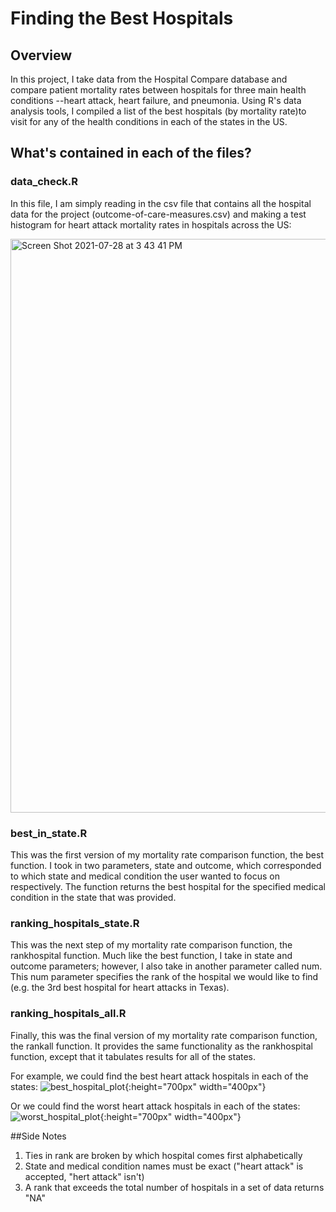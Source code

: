# Finding the Best Hospitals

## Overview
In this project, I take data from the Hospital Compare database and compare patient 
mortality rates between hospitals for three main health conditions --heart attack, 
heart failure, and pneumonia. Using R's data analysis tools, I compiled a list of 
the best hospitals (by mortality rate)to visit for any of the health conditions in 
each of the states in the US.

## What's contained in each of the files?

### data_check.R
In this file, I am simply reading in the csv file that contains all the hospital data 
for the project (outcome-of-care-measures.csv) and making a test histogram for heart 
attack mortality rates in hospitals across the US:

<img width="918" alt="Screen Shot 2021-07-28 at 3 43 41 PM" src="https://user-images.githubusercontent.com/33585911/127419347-598b4afd-431b-434c-91ef-a553bc334020.png">

### best_in_state.R
This was the first version of my mortality rate comparison function, the best function. 
I took in two parameters, state and outcome, which corresponded to which state and 
medical condition the user wanted to focus on respectively. The function returns the 
best hospital for the specified medical condition in the state that was provided.

### ranking_hospitals_state.R
This was the next step of my mortality rate comparison function, the rankhospital function.
Much like the best function, I take in state and outcome parameters; however, I also take in
another parameter called num. This num parameter specifies the rank of the hospital we would 
like to find (e.g. the 3rd best hospital for heart attacks in Texas).

### ranking_hospitals_all.R
Finally, this was the final version of my mortality rate comparison function, the rankall function.
It provides the same functionality as the rankhospital function, except that it tabulates results
for all of the states.

For example, we could find the best heart attack hospitals in each of the states:
![best_hospital_plot](https://user-images.githubusercontent.com/33585911/127420694-254e09e0-b0d1-4e50-8498-9fe4e9ca0a5e.png){:height="700px" width="400px"}

Or we could find the worst heart attack hospitals in each of the states:
![worst_hospital_plot](https://user-images.githubusercontent.com/33585911/127420741-8f15e59c-1e3b-4d26-b40e-86df5bcea0f0.png){:height="700px" width="400px"}

##Side Notes
1. Ties in rank are broken by which hospital comes first alphabetically
2. State and medical condition names must be exact ("heart attack" is accepted, "hert attack" isn't)
3. A rank that exceeds the total number of hospitals in a set of data returns "NA"
